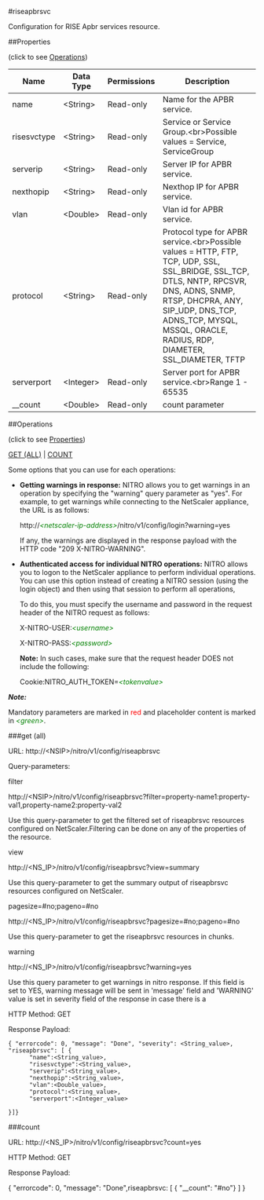 #riseapbrsvc

Configuration for RISE Apbr services resource.


##Properties 
<span>(click to see [Operations](#operations))</span>


<table><thead><tr><th>Name</th><th> Data Type</th><th> Permissions</th><th>Description</th></tr></thead><tbody><tr><td>name</td><td>&lt;String></td><td>Read-only</td><td>Name for the APBR service.</td><tr><tr><td>risesvctype</td><td>&lt;String></td><td>Read-only</td><td>Service or Service Group.&lt;br>Possible values = Service, ServiceGroup</td><tr><tr><td>serverip</td><td>&lt;String></td><td>Read-only</td><td>Server IP for APBR service.</td><tr><tr><td>nexthopip</td><td>&lt;String></td><td>Read-only</td><td>Nexthop IP for APBR service.</td><tr><tr><td>vlan</td><td>&lt;Double></td><td>Read-only</td><td>Vlan id for APBR service.</td><tr><tr><td>protocol</td><td>&lt;String></td><td>Read-only</td><td>Protocol type for APBR service.&lt;br>Possible values = HTTP, FTP, TCP, UDP, SSL, SSL_BRIDGE, SSL_TCP, DTLS, NNTP, RPCSVR, DNS, ADNS, SNMP, RTSP, DHCPRA, ANY, SIP_UDP, DNS_TCP, ADNS_TCP, MYSQL, MSSQL, ORACLE, RADIUS, RDP, DIAMETER, SSL_DIAMETER, TFTP</td><tr><tr><td>serverport</td><td>&lt;Integer></td><td>Read-only</td><td>Server port for APBR service.&lt;br>Range 1 - 65535</td><tr><tr><td>__count</td><td>&lt;Double></td><td>Read-only</td><td>count parameter</td><tr></tbody></table>
##Operations 
<span>(click to see [Properties](#properties))</span>


[GET (ALL)](#get-(all)) | [COUNT](#count)


Some options that you can use for each operations:
<ul><li><p><b>Getting warnings in response:</b> NITRO allows you to get warnings in an operation by specifying the "warning" query parameter as "yes". For example, to get warnings while connecting to the NetScaler appliance, the URL is as follows:</p><p>http://<span style="color:green;font-style:italic;">&lt;netscaler-ip-address&gt;</span>/nitro/v1/config/login?warning=yes</p><p>If any, the warnings are displayed in the response payload with the HTTP code "209 X-NITRO-WARNING".</p></li><li><p><b>Authenticated access for individual NITRO operations:</b> NITRO allows you to logon to the NetScaler appliance to perform individual operations. You can use this option instead of creating a NITRO session (using the login object) and then using that session to perform all operations,</p><p>To do this, you must specify the username and password in the request header of the NITRO request as follows:</p><p>X-NITRO-USER:<span style="color:green;font-style:italic;">&lt;username&gt;</span></p><p>X-NITRO-PASS:<span style="color:green;font-style:italic;">&lt;password&gt;</span></p><p><b>Note:</b> In such cases, make sure that the request header DOES not include the following:</p><p>Cookie:NITRO_AUTH_TOKEN=<span style="color:green;font-style:italic;">&lt;tokenvalue&gt;</span></p></li></ul>



***Note:*** 
Mandatory parameters are marked in <span style="color:#FF0000;">red</span> and placeholder content is marked in <span style="color:green;font-style:italic">&lt;green&gt;</span>.

###get (all)



URL: http://&lt;NSIP&gt;/nitro/v1/config/riseapbrsvc
Query-parameters:
filter
http://&lt;NSIP&gt;/nitro/v1/config/riseapbrsvc?filter=property-name1:property-val1,property-name2:property-val2
Use this query-parameter to get the filtered set of riseapbrsvc resources configured on NetScaler.Filtering can be done on any of the properties of the resource.


view
http://&lt;NS_IP&gt;/nitro/v1/config/riseapbrsvc?view=summary
Use this query-parameter to get the summary output of riseapbrsvc resources configured on NetScaler.


pagesize=#no;pageno=#no
http://&lt;NS_IP&gt;/nitro/v1/config/riseapbrsvc?pagesize=#no;pageno=#no
Use this query-parameter to get the riseapbrsvc resources in chunks.


warning
http://&lt;NS_IP&gt;/nitro/v1/config/riseapbrsvc?warning=yes
Use this query parameter to get warnings in nitro response. If this field is set to YES, warning message will be sent in 'message' field and 'WARNING' value is set in severity field of the response in case there is a



HTTP Method: GET
Response Payload: ```{ "errorcode": 0, "message": "Done", "severity": <String_value>, "riseapbrsvc": [ {      "name":<String_value>,      "risesvctype":<String_value>,      "serverip":<String_value>,      "nexthopip":<String_value>,      "vlan":<Double_value>,      "protocol":<String_value>,      "serverport":<Integer_value>}]}```



###count



URL: http://&lt;NS_IP&gt;/nitro/v1/config/riseapbrsvc?count=yes
HTTP Method: GET
Response Payload: 
{ "errorcode": 0, "message": "Done",riseapbrsvc: [ { "__count": "#no"} ] }


